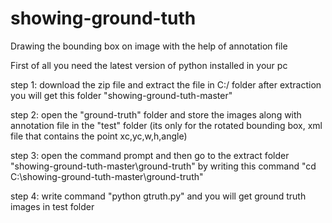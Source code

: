 # showing-ground-tuth

Drawing the bounding box on image with the help of annotation file 

First of all you need the latest version of python installed in your pc

step 1: download the zip file and extract the file in C:/ folder
        after extraction you will get this folder "showing-ground-tuth-master"
        
step 2: open the "ground-truth" folder and store the images along with annotation file in the "test" folder
        (its only for the rotated bounding box, xml file that contains the point xc,yc,w,h,angle)
        
step 3: open the command prompt and then go to the extract folder "showing-ground-tuth-master\ground-truth"
        by writing this command "cd C:\showing-ground-tuth-master\ground-truth" 
        
step 4: write command "python gtruth.py" and you will get ground truth images in test folder
